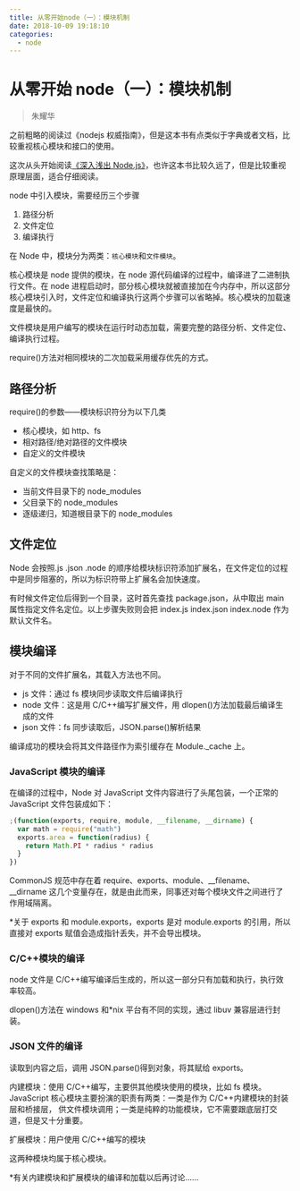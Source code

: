 ```yaml
---
title: 从零开始node（一）：模块机制
date: 2018-10-09 19:18:10
categories:
  - node
---
```


# 从零开始 node（一）：模块机制

<blockquote class="blockquote-center">朱耀华</blockquote>

之前粗略的阅读过《nodejs 权威指南》，但是这本书有点类似于字典或者文档，比较重视核心模块和接口的使用。

这次从头开始阅读[《深入浅出 Node.js》](https://www.amazon.cn/dp/B00GOM5IL4)，也许这本书比较久远了，但是比较重视原理层面，适合仔细阅读。

node 中引入模块，需要经历三个步骤

1. 路径分析
2. 文件定位
3. 编译执行

在 Node 中，模块分为两类：`核心模块`和`文件模块`。

核心模块是 node 提供的模块，在 node 源代码编译的过程中，编译进了二进制执行文件。在 node 进程启动时，部分核心模块就被直接加在今内存中，所以这部分核心模块引入时，文件定位和编译执行这两个步骤可以省略掉。核心模块的加载速度是最快的。

文件模块是用户编写的模块在运行时动态加载，需要完整的路径分析、文件定位、编译执行过程。

require()方法对相同模块的二次加载采用缓存优先的方式。

## 路径分析

require()的参数——模块标识符分为以下几类

- 核心模块，如 http、fs
- 相对路径/绝对路径的文件模块
- 自定义的文件模块

自定义的文件模块查找策略是：

- 当前文件目录下的 node_modules
- 父目录下的 node_modules
- 逐级递归，知道根目录下的 node_modules

## 文件定位

Node 会按照.js .json .node 的顺序给模块标识符添加扩展名，在文件定位的过程中是同步阻塞的，所以为标识符带上扩展名会加快速度。

有时候文件定位后得到一个目录，这时首先查找 package.json，从中取出 main 属性指定文件名定位。以上步骤失败则会把 index.js index.json index.node 作为默认文件名。

## 模块编译

对于不同的文件扩展名，其载入方法也不同。

- js 文件：通过 fs 模块同步读取文件后编译执行
- node 文件：这是用 C/C++编写扩展文件，用 dlopen()方法加载最后编译生成的文件
- json 文件：fs 同步读取后，JSON.parse()解析结果

编译成功的模块会将其文件路径作为索引缓存在 Module.\_cache 上。

### JavaScript 模块的编译

在编译的过程中，Node 对 JavaScript 文件内容进行了头尾包装，一个正常的 JavaScript 文件包装成如下：

```javascript
;(function(exports, require, module, __filename, __dirname) {
  var math = require("math")
  exports.area = function(radius) {
    return Math.PI * radius * radius
  }
})
```

CommonJS 规范中存在着 require、exports、module、\_\_filename、\_\_dirname 这几个变量存在，就是由此而来，同事还对每个模块文件之间进行了作用域隔离。

\*关于 exports 和 module.exports，exports 是对 module.exports 的引用，所以直接对 exports 赋值会造成指针丢失，并不会导出模块。

### C/C++模块的编译

node 文件是 C/C++编写编译后生成的，所以这一部分只有加载和执行，执行效率较高。

dlopen()方法在 windows 和\*nix 平台有不同的实现，通过 libuv 兼容层进行封装。

### JSON 文件的编译

读取到内容之后，调用 JSON.parse()得到对象，将其赋给 exports。

内建模块：使用 C/C++编写，主要供其他模块使用的模块，比如 fs 模块。JavaScript 核心模块主要扮演的职责有两类：一类是作为 C/C++内建模块的封装层和桥接层，
供文件模块调用；一类是纯粹的功能模块，它不需要跟底层打交道，但是又十分重要。

扩展模块：用户使用 C/C++编写的模块

这两种模块均属于核心模块。

\*有关内建模块和扩展模块的编译和加载以后再讨论……
